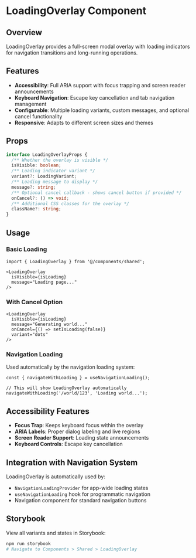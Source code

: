 # LoadingOverlay Component

## Overview
LoadingOverlay provides a full-screen modal overlay with loading indicators for navigation transitions and long-running operations.

## Features
- **Accessibility**: Full ARIA support with focus trapping and screen reader announcements
- **Keyboard Navigation**: Escape key cancellation and tab navigation management
- **Configurable**: Multiple loading variants, custom messages, and optional cancel functionality
- **Responsive**: Adapts to different screen sizes and themes

## Props
```typescript
interface LoadingOverlayProps {
  /** Whether the overlay is visible */
  isVisible: boolean;
  /** Loading indicator variant */
  variant?: LoadingVariant;
  /** Loading message to display */
  message?: string;
  /** Optional cancel callback - shows cancel button if provided */
  onCancel?: () => void;
  /** Additional CSS classes for the overlay */
  className?: string;
}
```

## Usage

### Basic Loading
```tsx
import { LoadingOverlay } from '@/components/shared';

<LoadingOverlay
  isVisible={isLoading}
  message="Loading page..."
/>
```

### With Cancel Option
```tsx
<LoadingOverlay
  isVisible={isLoading}
  message="Generating world..."
  onCancel={() => setIsLoading(false)}
  variant="dots"
/>
```

### Navigation Loading
Used automatically by the navigation loading system:
```tsx
const { navigateWithLoading } = useNavigationLoading();

// This will show LoadingOverlay automatically
navigateWithLoading('/world/123', 'Loading world...');
```

## Accessibility Features
- **Focus Trap**: Keeps keyboard focus within the overlay
- **ARIA Labels**: Proper dialog labeling and live regions
- **Screen Reader Support**: Loading state announcements
- **Keyboard Controls**: Escape key cancellation

## Integration with Navigation System
LoadingOverlay is automatically used by:
- `NavigationLoadingProvider` for app-wide loading states
- `useNavigationLoading` hook for programmatic navigation
- Navigation component for standard navigation buttons

## Storybook
View all variants and states in Storybook:
```bash
npm run storybook
# Navigate to Components > Shared > LoadingOverlay
```